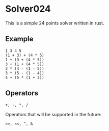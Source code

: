 # Solver024

This is a simple 24 points solver written in rust.

## Example

```log
1 3 4 5
(1 + 3) + (4 * 5)
1 + (3 + (4 * 5))
3 + (1 + (4 * 5))
3 * (4 - (1 - 5))
3 * (5 - (1 - 4))
4 + (5 * (1 + 3))
```

## Operators

`+, -, *, /`

Operators that will be supported in the future:

`>>, <<, ^, &`
